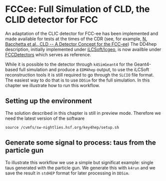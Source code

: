 
# FCCee: Full Simulation of CLD, the CLID detector for FCC

An adaptation of the CLIC detector for FCC-ee has been implemented and made available for tests at the times of the CDR
(see, for example, [N. Bacchetta et al., CLD -- A Detector Concept for the FCC-ee](https://arxiv.org/abs/1911.12230))
The DD4hep description, initially implemented under [iLCSoft/lcgeo](https://github.com/iLCSoft/lcgeo/tree/master/FCCee/compact), is now
availble under [FCCDetectors](https://github.com/HEP-FCC/FCCDetectors/tree/main/Detector/DetFCCeeCLD) which serves as reference.

While it is possible to the detector through `k4SimGeant4` for the Geant4-based full simulation and produce a `EDM4hep` output,
to use the iLCSoft reconstruction tools it is still required to go through the `SLCIO` file format.
The easiest way to do that is to use `DDSim` for the full simulation.
In this chapter we illustrate how to run this workflow.

## Setting up the environment

The solution described in this chapter is still in preview mode. Therefore we need the latest version of the software

```
source /cvmfs/sw-nightlies.hsf.org/key4hep/setup.sh
```

## Generate some signal to process: taus from the particle gun

To illustrate this workflow we use a simple but significat example: single taus generated with the particle gun.
We generate this with `k4run` and we save the result in `stdHEP` format for later processing in `DDSim`. 
